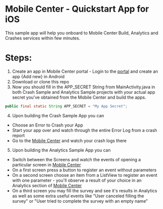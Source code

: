 # Mobile Center - Quickstart App for iOS
This sample app will help you onboard to Mobile Center Build, Analytics and Crashes services within few minutes.

# Steps:
1. Create an app in Mobile Center portal - Login to the [portal](https://mobile.azure.com/) and create an app {Add new} in Android
2. Download or clone this repo
3. Now you should fill in the APP_SECRET String from MainActivity.java in both Crash Sample and Analytics Sample projects with your actual app secret you've obtained from the Mobile Center and build the apps.
```java
public final static String APP_SECRET = "My App Secret";
```
4. Upon building the Crash Sample App you can
  - Choose an Error to Crash your App
  - Start your app over and watch through the entire Error Log from a crash report
  - Go to the [Mobile Center](https://mobile.azure.com/) and watch your crash logs there
5. Upon building the Analytics Sample App you can
  - Switch between the Screens and watch the events of opening a particular screen in [Mobile Center](https://mobile.azure.com/) 
  - On a first screen press a button  to register an event without parameters
  - On a second screen choose an item from a ListView to register an event with one parameter - you'll observe a result of your choice in an Analytics section of [Mobile Center](https://mobile.azure.com/) 
  - On a third screen you may fill the survey and see it's results in Analytics as well as some extra useful events like "User canceled filling the survey" or "User tried to complete the survey with an empty name"
